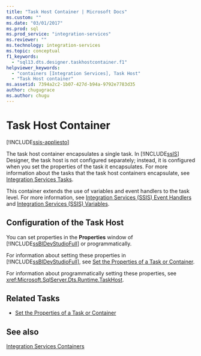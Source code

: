 ```yaml
---
title: "Task Host Container | Microsoft Docs"
ms.custom: ""
ms.date: "03/01/2017"
ms.prod: sql
ms.prod_service: "integration-services"
ms.reviewer: ""
ms.technology: integration-services
ms.topic: conceptual
f1_keywords: 
  - "sql13.dts.designer.taskhostcontainer.f1"
helpviewer_keywords: 
  - "containers [Integration Services], Task Host"
  - "Task Host container"
ms.assetid: 7394a2c2-1b07-427d-b94a-9792e7783d35
author: chugugrace
ms.author: chugu
---
```

# Task Host Container

[!INCLUDE[ssis-appliesto](../../includes/ssis-appliesto-ssvrpluslinux-asdb-asdw-xxx.md)]


  The task host container encapsulates a single task. In [!INCLUDE[ssIS](../../includes/ssis-md.md)] Designer, the task host is not configured separately; instead, it is configured when you set the properties of the task it encapsulates. For more information about the tasks that the task host containers encapsulate, see [Integration Services Tasks](../../integration-services/control-flow/integration-services-tasks.md).  
  
 This container extends the use of variables and event handlers to the task level. For more information, see [Integration Services &#40;SSIS&#41; Event Handlers](../../integration-services/integration-services-ssis-event-handlers.md) and [Integration Services &#40;SSIS&#41; Variables](../../integration-services/integration-services-ssis-variables.md).  
  
## Configuration of the Task Host  
 You can set properties in the **Properties** window of [!INCLUDE[ssBIDevStudioFull](../../includes/ssbidevstudiofull-md.md)] or programmatically.  
  
 For information about setting these properties in [!INCLUDE[ssBIDevStudioFull](../../includes/ssbidevstudiofull-md.md)], see [Set the Properties of a Task or Container](https://msdn.microsoft.com/library/52d47ca4-fb8c-493d-8b2b-48bb269f859b).  
  
 For information about programmatically setting these properties, see <xref:Microsoft.SqlServer.Dts.Runtime.TaskHost>.  
  
## Related Tasks  
  
-   [Set the Properties of a Task or Container](https://msdn.microsoft.com/library/52d47ca4-fb8c-493d-8b2b-48bb269f859b)  
  
## See also  
 [Integration Services Containers](../../integration-services/control-flow/integration-services-containers.md)  
  
  
